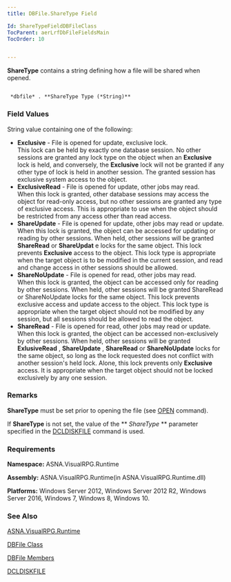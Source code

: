 ```yaml
---
title: DBFile.ShareType Field

Id: ShareTypeFieldDBFileClass
TocParent: aerLrfDbFileFieldsMain
TocOrder: 10


---
```


**ShareType** contains a string defining how a file will be shared when opened. 

```

 *dbfile* . **ShareType Type (*String)** 
```

### Field Values
String value containing one of the following:

- **Exclusive** - File is opened for update, exclusive lock.<br /> This lock can be held by exactly one database session. No other sessions are granted any lock type on the object when an **Exclusive** lock is held, and conversely, the **Exclusive** lock will not be granted if any other type of lock is held in another session. The granted session has exclusive system access to the object.
- **ExclusiveRead** - File is opened for update, other jobs may read.<br /> When this lock is granted, other database sessions may access the object for read-only access, but no other sessions are granted any type of exclusive access. This is appropriate to use when the object should be restricted from any access other than read access.
- **ShareUpdate** - File is opened for update, other jobs may read or update.<br /> When this lock is granted, the object can be accessed for updating or reading by other sessions. When held, other sessions will be granted **ShareRead** or **ShareUpdat** e locks for the same object. This lock prevents **Exclusive** access to the object. This lock type is appropriate when the target object is to be modified in the current session, and read and change access in other sessions should be allowed.
- **ShareNoUpdate** - File is opened for read, other jobs may read.<br /> When this lock is granted, the object can be accessed only for reading by other sessions. When held, other sessions will be granted ShareRead or ShareNoUpdate locks for the same object. This lock prevents exclusive access and update access to the object. This lock type is appropriate when the target object should not be modified by any session, but all sessions should be allowed to read the object.
- **ShareRead** - File is opened for read, other jobs may read or update.<br /> When this lock is granted, the object can be accessed non-exclusively by other sessions. When held, other sessions will be granted **ExlusiveRead** , **ShareUpdate** , **ShareRead** or **ShareNoUpdate** locks for the same object, so long as the lock requested does not conflict with another session's held lock. Alone, this lock prevents only **Exclusive** access. It is appropriate when the target object should not be locked exclusively by any one session.

### Remarks
**ShareType** must be set prior to opening the file (see [OPEN](OPEN.html) command). 

If **ShareType** is not set, the value of the ** *ShareType* ** parameter specified in the [DCLDISKFILE](DCLDISKFILE.html) command is used. 

### Requirements
**Namespace:** ASNA.VisualRPG.Runtime 

**Assembly:** ASNA.VisualRPG.Runtime(in ASNA.VisualRPG.Runtime.dll) 

**Platforms:** Windows Server 2012, Windows Server 2012 R2, Windows Server 2016, Windows 7, Windows 8, Windows 10. 

### See Also
[ASNA.VisualRPG.Runtime](ecrLrfRuntimeNamespace.html)

[DBFile Class](ecrLrfDBFileClass.html)

[DBFile Members](ecrLrfDBFileMembers.html)

[DCLDISKFILE](DCLDISKFILE.html) 
